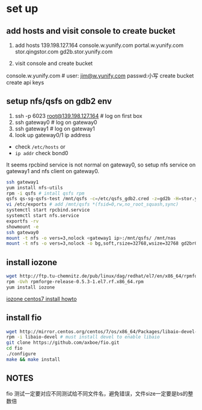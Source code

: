 # set up

## add hosts and visit console to create bucket

1. add hosts
139.198.127.164 console.w.yunify.com portal.w.yunify.com stor.qingstor.com gd2b.stor.yunify.com

2. visit console and create bucket

console.w.yunify.com # user: jim@w.yunify.com  passwd:小写
create bucket
create api keys

## setup nfs/qsfs on gdb2 env

1. ssh -p 6023 root@139.198.127.164  # log on first box
2. ssh gateway0 # log on gateway0
3. ssh gateway1 # log on gateway1
4. look up gateway0/1 ip address
  - check `/etc/hosts` or 
  - `ip addr` check bond0

It seems rpcbind service is not normal on gateway0, so setup nfs service on gateway1 and nfs client on gateway0.

```sh
ssh gateway1
yum install nfs-utils
rpm -i qsfs # intall qsfs rpm
qsfs qs-sg-qsfs-test /mnt/qsfs -c=/etc/qsfs_gdb2.cred -z=gd2b -H=stor.yunify.com -p=http -oallow_other -obig_writes -omax_write=1048576 -omax_readahead=1048576 -f -d -L=info -U
vi /etc/exports # add /mnt/qsfs *(fsid=0,rw,no_root_squash,sync)
systemctl start rpcbind.service
systemctl start nfs.service
exportfs -rv
showmount -e
ssh gateway0
mount -t nfs -o vers=3,nolock <gateway1 ip>:/mnt/qsfs/ /mnt/nas
mount -t nfs -o vers=3,nolock -o bg,soft,rsize=32768,wsize=32768 gd2br03n01:/mnt/storage-gateway /mnt/nas

```


## install iozone

```sh
wget http://ftp.tu-chemnitz.de/pub/linux/dag/redhat/el7/en/x86_64/rpmforge/RPMS/rpmforge-release-0.5.3-1.el7.rf.x86_64.rpm
rpm -Uvh rpmforge-release-0.5.3-1.el7.rf.x86_64.rpm
yum install iozone
```
[iozone centos7 install howto][iozone_centos_7_install_howto]

## install fio

```sh
wget http://mirror.centos.org/centos/7/os/x86_64/Packages/libaio-devel-0.3.109-13.el7.x86_64.rpm
rpm -i libaio-devel # must install devel to enable libaio
git clone https://github.com/axboe/fio.git
cd fio
./configure
make && make install
```


[iozone_centos_7_install_howto]:https://centos.pkgs.org/7/repoforge-x86_64/iozone-3.424-1.el7.rf.x86_64.rpm.html


## NOTES
fio 测试一定要对应不同测试给不同文件名，避免错误，文件size一定要是bs的整数倍